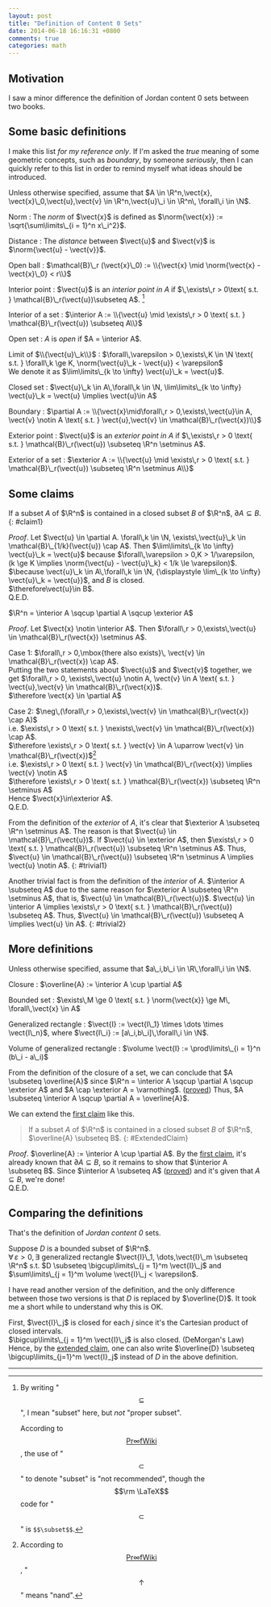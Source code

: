```yaml
---
layout: post
title: "Definition of Content 0 Sets"
date: 2014-06-18 16:16:31 +0800
comments: true
categories: math
---
```


Motivation
---

I saw a minor difference the definition of Jordan content 0 sets
between two books.

Some basic definitions
---

I make this list *for my reference only*.  If I'm asked the *true*
meaning of some geometric concepts, such as *boundary*, by someone
*seriously*, then I can quickly refer to this list in order to remind
myself what ideas should be introduced.

<!-- more -->

Unless otherwise specified, assume that $A \in \R^n,\vect{x},
\vect{x}\_0,\vect{u},\vect{v} \in \R^n,\vect{u}\_i \in \R^n\,
\forall\,i \in \N$.

Norm
: The *norm* of $\vect{x}$ is defined as
  $\norm{\vect{x}} := \sqrt{\sum\limits\_{i = 1}^n x\_i^2}$.

Distance
: The *distance* between $\vect{u}$ and $\vect{v}$ is
  $\norm{\vect{u} - \vect{v}}$.

Open ball
: $\mathcal{B}\_r (\vect{x}\_0) := \\{\vect{x} \mid
  \norm{\vect{x} - \vect{x}\_0} < r\\}$

Interior point
: $\vect{u}$ is an *interior point in* $A$ if
  $\,\exists\,r > 0\text{ s.t. } \mathcal{B}\_r(\vect{u})\subseteq A$.
  [^1]

Interior of a set
: $\interior A := \\{\vect{u} \mid \exists\,r > 0 \text{ s.t. }
  \mathcal{B}\_r(\vect{u}) \subseteq A\\}$

Open set
: $A$ is *open* if $A = \interior A$.

Limit of $\\{\vect{u}\_k\\}$
: $\forall\,\varepsilon > 0,\exists\,K \in \N \text{ s.t. }
  \forall\,k \ge K, \norm{\vect{u}\_k - \vect{u}} < \varepsilon$  
  We denote it as
  $\lim\limits\_{k \to \infty} \vect{u}\_k = \vect{u}$.

Closed set
: $\vect{u}\_k \in A\,\forall\,k \in \N, \lim\limits\_{k \to \infty}
  \vect{u}\_k = \vect{u} \implies \vect{u}\in A$

Boundary
: $\partial A := \\{\vect{x}\mid\forall\,r > 0,\exists\,\vect{u}\in A,
  \vect{v} \notin A \text{ s.t. } \vect{u},\vect{v} \in
  \mathcal{B}\_r(\vect{x})\\}$

Exterior point
: $\vect{u}$ is an *exterior point in* $A$ if
  $\,\exists\,r > 0 \text{ s.t. } \mathcal{B}\_r(\vect{u}) \subseteq
  \R^n \setminus A$.

Exterior of a set
: $\exterior A := \\{\vect{u} \mid \exists\,r > 0 \text{ s.t. }
  \mathcal{B}\_r(\vect{u}) \subseteq \R^n \setminus A\\}$

Some claims
---

If a subset $A$ of $\R^n$ is contained in a closed subset $B$ of
$\R^n$, $\partial A \subseteq B$.
{: #claim1}

*Proof*. Let
$\vect{u} \in \partial A. \forall\,k \in \N,
\exists\,\vect{u}\_k \in \mathcal{B}\_{1/k}(\vect{u}) \cap A$.
Then $\lim\limits\_{k \to \infty} \vect{u}\_k = \vect{u}$
because $\forall\,\varepsilon > 0,K > 1/\varepsilon,
(k \ge K \implies \norm{\vect{u} - \vect{u}\_k} < 1/k
\le \varepsilon)$.  
$\because \vect{u}\_k \in A\,\forall\,k \in \N,
{\displaystyle \lim\_{k \to \infty} \vect{u}\_k = \vect{u}}$, and $B$
is closed.  
$\therefore\vect{u}\in B$.  
Q.E.D.

$\R^n = \interior A \sqcup \partial A \sqcup \exterior A$

*Proof*. Let $\vect{x} \notin \interior A$.  Then
$\forall\,r > 0,\exists\,\vect{u} \in \mathcal{B}\_r(\vect{x})
\setminus A$.

Case 1:
$\forall\,r > 0,\mbox{there also exists}\, \vect{v} \in
\mathcal{B}\_r(\vect{x}) \cap A$.  
Putting the two statements about $\vect{u}$ and $\vect{v}$ together,
we get
$\forall\,r > 0, \exists\,\vect{u} \notin A, \vect{v} \in A
\text{ s.t. } \vect{u},\vect{v} \in \mathcal{B}\_r(\vect{x})$.  
$\therefore \vect{x} \in \partial A$

Case 2:
$\neg\,(\forall\,r > 0,\exists\,\vect{v} \in \mathcal{B}\_r(\vect{x})
\cap A)$  
i.e. $\exists\,r > 0 \text{ s.t. } \nexists\,\vect{v} \in
\mathcal{B}\_r(\vect{x}) \cap A$.  
$\therefore \exists\,r > 0 \text{ s.t. } \vect{v} \in A \uparrow
\vect{v} \in \mathcal{B}\_r(\vect{x})$[^2]  
i.e. $\exists\,r > 0 \text{ s.t. } \vect{v} \in
\mathcal{B}\_r(\vect{x}) \implies \vect{v} \notin A$  
$\therefore \exists\,r > 0 \text{ s.t. } \mathcal{B}\_r(\vect{x})
\subseteq \R^n \setminus A$  
Hence $\vect{x}\in\exterior A$.  
Q.E.D.

From the definition of the *exterior* of $A$, it's clear that
$\exterior A \subseteq \R^n \setminus A$.  The reason is that
$\vect{u} \in \mathcal{B}\_r(\vect{u})$.  If $\vect{u} \in \exterior
A$, then $\exists\,r > 0 \text{ s.t. } \mathcal{B}\_r(\vect{u})
\subseteq \R^n \setminus A$.  Thus, $\vect{u} \in
\mathcal{B}\_r(\vect{u}) \subseteq \R^n \setminus A \implies \vect{u}
\notin A$.
{: #trivial1}

Another trivial fact is from the definition of the *interior* of $A$.
$\interior A \subseteq A$ due to the same reason for $\exterior A
\subseteq \R^n \setminus A$, that is, $\vect{u} \in
\mathcal{B}\_r(\vect{u})$.
$\vect{u} \in \interior A \implies \exists\,r > 0 \text{ s.t. }
\mathcal{B}\_r(\vect{u}) \subseteq A$.
Thus, $\vect{u} \in \mathcal{B}\_r(\vect{u}) \subseteq A \implies
\vect{u} \in A$.
{: #trivial2}

More definitions
---

Unless otherwise specified, assume that
$a\_i,b\_i \in \R\,\forall\,i \in \N$.

Closure
: $\overline{A} := \interior A \cup \partial A$

Bounded set
: $\exists\,M \ge 0 \text{ s.t. } \norm{\vect{x}} \ge M\,
  \forall\,\vect{x} \in A$

Generalized rectangle
: $\vect{I} := \vect{I\_1} \times \dots \times \vect{I\_n}$, where
  $\vect{I\_i} := [a\_i,b\_i]\,\forall\,i \in \N$.

Volume of generalized rectangle
: $\volume \vect{I} := \prod\limits\_{i = 1}^n (b\_i - a\_i)$

From the definition of the closure of a set, we can conclude that $A
\subseteq \overline{A}$ since $\R^n = \interior A \sqcup \partial A
\sqcup \exterior A$ and $A \cap \exterior A = \varnothing$.
([proved](#trivial1))  Thus, $A \subseteq \interior A \sqcup \partial
A = \overline{A}$.

We can extend the [first claim](#claim1) like this.

> If a subset $A$ of $\R^n$ is contained in a closed subset $B$ of
> $\R^n$, $\overline{A} \subseteq B$.
{: #ExtendedClaim}

*Proof*.  $\overline{A} := \interior A \cup \partial A$.  By the
[first claim](#claim1), it's already known that $\partial A \subseteq
B$, so it remains to show that $\interior A \subseteq B$.  Since
$\interior A \subseteq A$ ([proved](#trivial2)) and it's given that
$A \subseteq B$, we're done!  
Q.E.D.

Comparing the definitions
---

That's the definition of *Jordan content 0* sets.

Suppose $D$ is a bounded subset of $\R^n$.  
$\forall\,\varepsilon > 0,\exists$ generalized rectangle $\vect{I}\_1,
\dots,\vect{I}\_m \subseteq \R^n$ s.t.
$D \subseteq \bigcup\limits\_{j = 1}^m \vect{I}\_j$ and
$\sum\limits\_{j = 1}^m \volume \vect{I}\_j < \varepsilon$.

I have read another version of the definition, and the only difference
between those two versions is that $D$ is replaced by $\overline{D}$.
It took me a short while to understand why this is OK.

First, $\vect{I}\_j$ is closed for each $j$ since it's the Cartesian
product of closed intervals.  
$\bigcup\limits\_{j = 1}^m \vect{I}\_j$ is also closed.
(DeMorgan's Law)  
Hence, by the [extended claim](#ExtendedClaim), one can also write
$\overline{D} \subseteq \bigcup\limits_{j=1}^m \vect{I}_j$
instead of $D$ in the above definition.

---
[^1]:
    By writing "$$\subseteq$$", I mean "subset" here, but *not*
    "proper subset".

    According to 
    [$$\mathsf{Pr}\infty\mathsf{fWiki}$$][ProofWikiSubset], the use of
    "$$\subset$$" to denote "subset" is "not recommended", though the
    $$\rm \LaTeX$$ code for "$$\subset$$" is `$$\subset$$`.

[^2]: 
    According to [$$\mathsf{Pr}\infty\mathsf{fWiki}$$][ProWikiNand],
    "$$\uparrow$$" means "nand".

[ProofWikiSubset]: https://proofwiki.org/wiki/Symbols:Set_Operations_and_Relations#Subset.2C_Superset
[ProWikiNand]: https://proofwiki.org/wiki/Symbols:Logical_Operators#Nand
